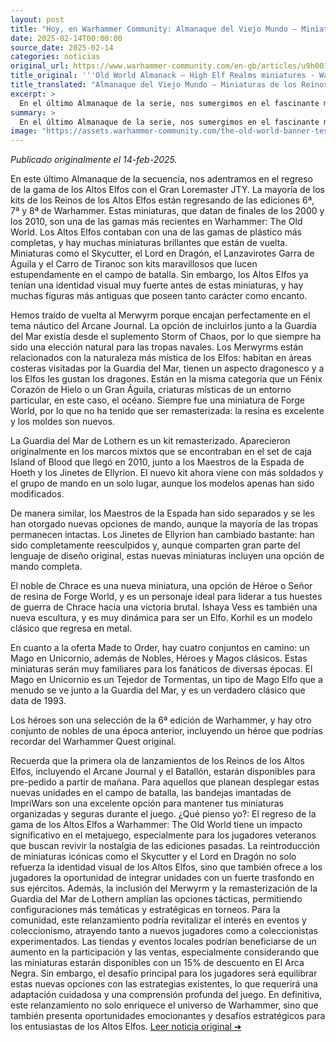 ```yaml
---
layout: post
title: "Hoy, en Warhammer Community: Almanaque del Viejo Mundo – Miniaturas de los Reinos de los Altos Elfos - Comunidad Warhammer"
date: 2025-02-14T00:00:00
source_date: 2025-02-14
categories: noticias
original_url: https://www.warhammer-community.com/en-gb/articles/u9h0019a/old-world-almanack-high-elf-realms-miniatures/
title_original: '''Old World Almanack – High Elf Realms miniatures - Warhammer Community'''
title_translated: "Almanaque del Viejo Mundo – Miniaturas de los Reinos de los Altos Elfos - Comunidad Warhammer"
excerpt: >
  En el último Almanaque de la serie, nos sumergimos en el fascinante mundo de los Altos Elfos con el Alto Loremaster JTY. Esta colección trae de vuelta miniaturas icónicas de las ediciones 6ª, 7ª y 8ª de Warhammer, incluyendo el impresionante Skycutter y el majestuoso Lord en Dragón. Además, se reintroducen criaturas místicas como el Merwyrm, que encajan perfectamente en el tema náutico del Arcane Journal. Con nuevas opciones de mando y miniaturas remasterizadas, los Reinos de los Altos Elfos prometen enriquecer tus batallas en The Old World. ¡No te pierdas el lanzamiento de la primera ola de pre-pedidos mañana!
summary: >
  En el último Almanaque de la serie, nos sumergimos en el fascinante mundo de los Altos Elfos con el Alto Loremaster JTY. Esta colección trae de vuelta miniaturas icónicas de las ediciones 6ª, 7ª y 8ª de Warhammer, incluyendo el impresionante Skycutter y el majestuoso Lord en Dragón. Además, se reintroducen criaturas místicas como el Merwyrm, que encajan perfectamente en el tema náutico del Arcane Journal. Con nuevas opciones de mando y miniaturas remasterizadas, los Reinos de los Altos Elfos prometen enriquecer tus batallas en The Old World. ¡No te pierdas el lanzamiento de la primera ola de pre-pedidos mañana!
image: "https://assets.warhammer-community.com/the-old-world-banner-test.jpg"
---
```


*Publicado originalmente el 14-feb-2025.*

En este último Almanaque de la secuencia, nos adentramos en el regreso de la gama de los Altos Elfos con el Gran Loremaster JTY. La mayoría de los kits de los Reinos de los Altos Elfos están regresando de las ediciones 6ª, 7ª y 8ª de Warhammer. Estas miniaturas, que datan de finales de los 2000 y los 2010, son una de las gamas más recientes en Warhammer: The Old World. Los Altos Elfos contaban con una de las gamas de plástico más completas, y hay muchas miniaturas brillantes que están de vuelta. Miniaturas como el Skycutter, el Lord en Dragón, el Lanzavirotes Garra de Águila y el Carro de Tiranoc son kits maravillosos que lucen estupendamente en el campo de batalla. Sin embargo, los Altos Elfos ya tenían una identidad visual muy fuerte antes de estas miniaturas, y hay muchas figuras más antiguas que poseen tanto carácter como encanto.

Hemos traído de vuelta al Merwyrm porque encajan perfectamente en el tema náutico del Arcane Journal. La opción de incluirlos junto a la Guardia del Mar existía desde el suplemento Storm of Chaos, por lo que siempre ha sido una elección natural para las tropas navales. Los Merwyrms están relacionados con la naturaleza más mística de los Elfos: habitan en áreas costeras visitadas por la Guardia del Mar, tienen un aspecto dragonesco y a los Elfos les gustan los dragones. Están en la misma categoría que un Fénix Corazón de Hielo o un Gran Águila, criaturas místicas de un entorno particular, en este caso, el océano. Siempre fue una miniatura de Forge World, por lo que no ha tenido que ser remasterizada: la resina es excelente y los moldes son nuevos.

La Guardia del Mar de Lothern es un kit remasterizado. Aparecieron originalmente en los marcos mixtos que se encontraban en el set de caja Island of Blood que llegó en 2010, junto a los Maestros de la Espada de Hoeth y los Jinetes de Ellyrion. El nuevo kit ahora viene con más soldados y el grupo de mando en un solo lugar, aunque los modelos apenas han sido modificados.

De manera similar, los Maestros de la Espada han sido separados y se les han otorgado nuevas opciones de mando, aunque la mayoría de las tropas permanecen intactas. Los Jinetes de Ellyrion han cambiado bastante: han sido completamente reesculpidos y, aunque comparten gran parte del lenguaje de diseño original, estas nuevas miniaturas incluyen una opción de mando completa.

El noble de Chrace es una nueva miniatura, una opción de Héroe o Señor de resina de Forge World, y es un personaje ideal para liderar a tus huestes de guerra de Chrace hacia una victoria brutal. Ishaya Vess es también una nueva escultura, y es muy dinámica para ser un Elfo. Korhil es un modelo clásico que regresa en metal.

En cuanto a la oferta Made to Order, hay cuatro conjuntos en camino: un Mago en Unicornio, además de Nobles, Héroes y Magos clásicos. Estas miniaturas serán muy familiares para los fanáticos de diversas épocas. El Mago en Unicornio es un Tejedor de Tormentas, un tipo de Mago Elfo que a menudo se ve junto a la Guardia del Mar, y es un verdadero clásico que data de 1993.

Los héroes son una selección de la 6ª edición de Warhammer, y hay otro conjunto de nobles de una época anterior, incluyendo un héroe que podrías recordar del Warhammer Quest original.

Recuerda que la primera ola de lanzamientos de los Reinos de los Altos Elfos, incluyendo el Arcane Journal y el Batallón, estarán disponibles para pre-pedido a partir de mañana. Para aquellos que planean desplegar estas nuevas unidades en el campo de batalla, las bandejas imantadas de ImpriWars son una excelente opción para mantener tus miniaturas organizadas y seguras durante el juego.
¿Qué pienso yo?: El regreso de la gama de los Altos Elfos a Warhammer: The Old World tiene un impacto significativo en el metajuego, especialmente para los jugadores veteranos que buscan revivir la nostalgia de las ediciones pasadas. La reintroducción de miniaturas icónicas como el Skycutter y el Lord en Dragón no solo refuerza la identidad visual de los Altos Elfos, sino que también ofrece a los jugadores la oportunidad de integrar unidades con un fuerte trasfondo en sus ejércitos. Además, la inclusión del Merwyrm y la remasterización de la Guardia del Mar de Lothern amplían las opciones tácticas, permitiendo configuraciones más temáticas y estratégicas en torneos. Para la comunidad, este relanzamiento podría revitalizar el interés en eventos y coleccionismo, atrayendo tanto a nuevos jugadores como a coleccionistas experimentados. Las tiendas y eventos locales podrían beneficiarse de un aumento en la participación y las ventas, especialmente considerando que las miniaturas estarán disponibles con un 15% de descuento en El Arca Negra. Sin embargo, el desafío principal para los jugadores será equilibrar estas nuevas opciones con las estrategias existentes, lo que requerirá una adaptación cuidadosa y una comprensión profunda del juego. En definitiva, este relanzamiento no solo enriquece el universo de Warhammer, sino que también presenta oportunidades emocionantes y desafíos estratégicos para los entusiastas de los Altos Elfos.
[Leer noticia original ➜](https://www.warhammer-community.com/en-gb/articles/u9h0019a/old-world-almanack-high-elf-realms-miniatures/)
